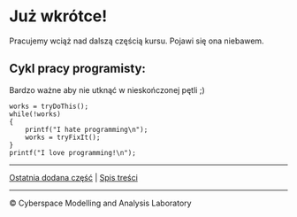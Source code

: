 # Już wkrótce! 
Pracujemy wciąż nad dalszą częścią kursu. Pojawi się ona niebawem.

## Cykl pracy programisty:
Bardzo ważne aby nie utknąć w nieskończonej pętli ;)

```
works = tryDoThis();
while(!works)
{
    printf("I hate programming\n");
    works = tryFixIt();
}
printf("I love programming!\n");
 ```

***
[Ostatnia dodana część](https://github.com/CyberMALab/Zmienne-zlozone-struktury-i-unie.git) | [Spis treści](https://github.com/CyberMALab/Wprowadzenie-do-programowania-w-j-zyku-ANSI-C.git) 
***
&copy; Cyberspace Modelling and Analysis Laboratory
